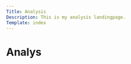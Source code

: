 ```yaml
---
Title: Analysis
Description: This is my analysis landingpage.
Template: index
---
```


Analys
==========================
